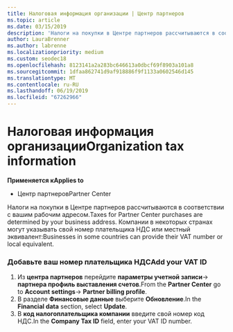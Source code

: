 ```yaml
---
title: Налоговая информация организации | Центр партнеров
ms.topic: article
ms.date: 03/15/2019
description: 'Налоги на покупки в Центре партнеров рассчитываются в соответствии с вашим рабочим адресом. Компании в некоторых странах могут указывать свой номер плательщика НДС или местный эквивалент:'
author: LauraBrenner
ms.author: labrenne
ms.localizationpriority: medium
ms.custom: seodec18
ms.openlocfilehash: 8123141a2a283bc646613a0dbcf69f8903a101a8
ms.sourcegitcommit: 1dfaa862741d9af918886f9f1133a0602546d145
ms.translationtype: MT
ms.contentlocale: ru-RU
ms.lasthandoff: 06/19/2019
ms.locfileid: "67262966"
---
```

# <a name="organization-tax-information"></a><span data-ttu-id="85b08-104">Налоговая информация организации</span><span class="sxs-lookup"><span data-stu-id="85b08-104">Organization tax information</span></span>

<span data-ttu-id="85b08-105">**Применяется к**</span><span class="sxs-lookup"><span data-stu-id="85b08-105">**Applies to**</span></span>

-  <span data-ttu-id="85b08-106">Центр партнеров</span><span class="sxs-lookup"><span data-stu-id="85b08-106">Partner Center</span></span>

<span data-ttu-id="85b08-107">Налоги на покупки в Центре партнеров рассчитываются в соответствии с вашим рабочим адресом.</span><span class="sxs-lookup"><span data-stu-id="85b08-107">Taxes for Partner Center purchases are determined by your business address.</span></span> <span data-ttu-id="85b08-108">Компании в некоторых странах могут указывать свой номер плательщика НДС или местный эквивалент:</span><span class="sxs-lookup"><span data-stu-id="85b08-108">Businesses in some countries can provide their VAT number or local equivalent.</span></span>

### <a name="add-your-vat-id"></a><span data-ttu-id="85b08-109">Добавьте ваш номер плательщика НДС</span><span class="sxs-lookup"><span data-stu-id="85b08-109">Add your VAT ID</span></span>

1.  <span data-ttu-id="85b08-110">Из **центра партнеров** перейдите **параметры учетной записи**-> **партнера профиль выставления счетов**.</span><span class="sxs-lookup"><span data-stu-id="85b08-110">From the **Partner Center** go to **Account settings**-> **Partner billing profile**.</span></span>
2.  <span data-ttu-id="85b08-111">В разделе **Финансовые данные** выберите **Обновление**.</span><span class="sxs-lookup"><span data-stu-id="85b08-111">In the **Financial data** section, select **Update**.</span></span>
3.  <span data-ttu-id="85b08-112">В **код налогоплательщика компании** введите свой номер код НДС.</span><span class="sxs-lookup"><span data-stu-id="85b08-112">In the **Company Tax ID** field, enter your VAT ID number.</span></span>



 



